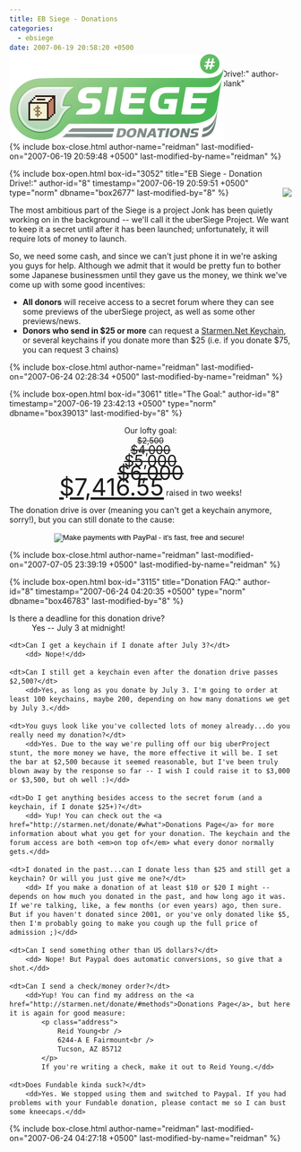 ```yaml
---
title: EB Siege - Donations
categories:
  - ebsiege
date: 2007-06-19 20:58:20 +0500
---
```

{% include box-open.html box-id="3051" title="Donation Drive!:" author-id="8" timestamp="2007-06-19 20:58:20 +0500" type="blank" dbname="box42838" last-modified-by="8" %}
<div class="centered" style="position: relative; margin-bottom: -92px"><img style="position: relative; top: -92px;" class="subhead" alt="EB Siege Donations Logo" title="EB Siege Donations!" src="../banners/ebs_banner_donate_l.png" /></div>
{% include box-close.html author-name="reidman" last-modified-on="2007-06-19 20:59:48 +0500" last-modified-by-name="reidman" %}

{% include box-open.html box-id="3052" title="EB Siege - Donation Drive!:" author-id="8" timestamp="2007-06-19 20:59:51 +0500" type="norm" dbname="box2677" last-modified-by="8" %}
<img src="http://starmen.net/ebsiege/donations/keychain_sm.png" style="float: right; margin-left: 10px;" />
<p>The most ambitious part of the Siege is a project Jonk has been quietly working on in the background -- we'll call it the uberSiege Project. We want to keep it a secret until after it has been launched; unfortunately, it will require lots of money to launch.</p>
<p>So, we need some cash, and since we can't just phone it in we're asking you guys for help. Although we admit that it would be pretty fun to bother some Japanese businessmen until they gave us the money, we think we've come up with some good incentives:</p>
<ul><li><strong>All donors</strong> will receive access to a secret forum where they can see some previews of the uberSiege project, as well as some other previews/news.</li>
<li><strong>Donors who send in $25 or more</strong> can request a <a href="http://starmen.net/forum/?t=msg&prevloaded=1&th=34802&start=0#msg_num_40">Starmen.Net Keychain</a>, or several keychains if you donate more than $25 (i.e. if you donate $75, you can request 3 chains)</li>
</ul>
{% include box-close.html author-name="reidman" last-modified-on="2007-06-24 02:28:34 +0500" last-modified-by-name="reidman" %}

{% include box-open.html box-id="3061" title="The Goal:" author-id="8" timestamp="2007-06-19 23:42:13 +0500" type="norm" dbname="box39013" last-modified-by="8" %}
<p style="text-align: center; line-height: 1.25em;">Our lofty goal:<br />
<s style="font-size: 1em;">$2,500</s><br />
<s style="font-size: 1.5em;">$4,000</s><br />
<s style="font-size: 2em;">$5,000</s><br />
<s style="font-size: 2.5em;">$6,000</s><br />
<a style="font-size: 3em;" href="http://starmen.net/forum/?t=msg&th=35029">$7,416.55</a> raised in two weeks!</p>

<p>The donation drive is over (meaning you can't get a keychain anymore, sorry!), but you can still donate to the cause:</p>
<form action="https://www.paypal.com/cgi-bin/webscr" method="post" style="margin: 0 auto; text-align: center; width: 100%;">
<input type="hidden" name="cmd" value="_xclick" />
<input type="hidden" name="business" value="reidman@starmen.net" />
<input type="hidden" name="item_name" value="Starmen.Net Donation" />
<input type="hidden" name="page_style" value="Primary" />
<input type="hidden" name="no_shipping" value="0" />
<input type="hidden" name="return" value="http://starmen.net/donate/success" />
<input type="hidden" name="cancel_return" value="http://starmen.net/donate/cancel" />
<input type="hidden" name="cn" value="What's your forum username?" />
<input type="hidden" name="currency_code" value="USD" />
<input type="hidden" name="tax" value="0" />
<input type="hidden" name="lc" value="US" />
<input type="hidden" name="bn" value="PP-DonationsBF" />
<input type="image" src="http://starmen.net/donate/paypalDonationBtn.png" border="0" name="submit" alt="Make payments with PayPal - it's fast, free and secure!" />
<img alt="" border="0" src="https://www.paypal.com/en_US/i/scr/pixel.gif" width="1" height="1" />
</form>

{% include box-close.html author-name="reidman" last-modified-on="2007-07-05 23:39:19 +0500" last-modified-by-name="reidman" %}

{% include box-open.html box-id="3115" title="Donation FAQ:" author-id="8" timestamp="2007-06-24 04:20:35 +0500" type="norm" dbname="box46783" last-modified-by="8" %}
<dl class="faq">
	<dt>Is there a deadline for this donation drive?</dt>
		<dd>Yes -- July 3 at midnight!</dd>

	<dt>Can I get a keychain if I donate after July 3?</dt>
		<dd> Nope!</dd>

	<dt>Can I still get a keychain even after the donation drive passes $2,500?</dt>
		<dd>Yes, as long as you donate by July 3. I'm going to order at least 100 keychains, maybe 200, depending on how many donations we get by July 3.</dd>

	<dt>You guys look like you've collected lots of money already...do you really need my donation?</dt>
		<dd>Yes. Due to the way we're pulling off our big uberProject stunt, the more money we have, the more effective it will be. I set the bar at $2,500 because it seemed reasonable, but I've been truly blown away by the response so far -- I wish I could raise it to $3,000 or $3,500, but oh well :)</dd>

	<dt>Do I get anything besides access to the secret forum (and a keychain, if I donate $25+)?</dt>
		<dd> Yup! You can check out the <a href="http://starmen.net/donate/#what">Donations Page</a> for more information about what you get for your donation. The keychain and the forum access are both <em>on top of</em> what every donor normally gets.</dd>

	<dt>I donated in the past...can I donate less than $25 and still get a keychain? Or will you just give me one?</dt>
		<dd> If you make a donation of at least $10 or $20 I might -- depends on how much you donated in the past, and how long ago it was. If we're talking, like, a few months (or even years) ago, then sure. But if you haven't donated since 2001, or you've only donated like $5, then I'm probably going to make you cough up the full price of admission ;)</dd>

	<dt>Can I send something other than US dollars?</dt>
		<dd> Nope! But Paypal does automatic conversions, so give that a shot.</dd>

	<dt>Can I send a check/money order?</dt>
		<dd>Yup! You can find my address on the <a href="http://starmen.net/donate/#methods">Donations Page</a>, but here it is again for good measure:
			<p class="address">
				Reid Young<br />
				6244-A E Fairmount<br />
				Tucson, AZ 85712
			</p>
			If you're writing a check, make it out to Reid Young.</dd>

	<dt>Does Fundable kinda suck?</dt>
		<dd>Yes. We stopped using them and switched to Paypal. If you had problems with your Fundable donation, please contact me so I can bust some kneecaps.</dd>
</dl>
{% include box-close.html author-name="reidman" last-modified-on="2007-06-24 04:27:18 +0500" last-modified-by-name="reidman" %}
